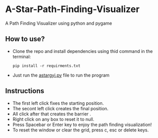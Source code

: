 # A-Star-Path-Finding-Visualizer

A Path Finding Visualizer using python and pygame

## How to use?

- Clone the repo and install dependencies using thid command in the terminal: 

      pip install -r requirments.txt


- Just run the [astargyi.py](./astargui.py) file to run the program

## Instructions

- The first left click fixes the starting position.
- The secont left click creates the final position.
- All click after that creates the barrier .
- Right click on any box to reset it to null.
- Press Spacebar or Enter key to enjoy the path finding visualization!
- To reset the window or clear the grid, press c, esc or delete keys.
